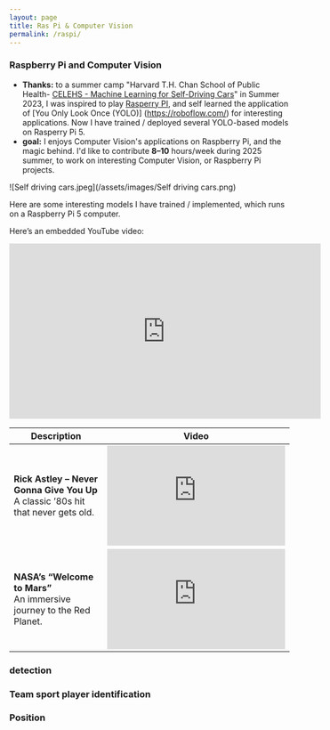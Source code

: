 ```yaml
---
layout: page
title: Ras Pi & Computer Vision
permalink: /raspi/
---
```


### Raspberry Pi and Computer Vision   
- **Thanks:** to a summer camp "Harvard T.H. Chan School of Public Health- [CELEHS - Machine Learning for Self-Driving Cars](https://dbmi.hms.harvard.edu/news/data-science-action-self-driving-cars)" in Summer 2023, I was inspired to play [Rasperry PI](https://www.raspberrypi.com/),   and self learned the application of [You Only Look Once (YOLO)] (https://roboflow.com/) for interesting applications. Now I have trained / deployed several YOLO-based models on Rasperry Pi 5.  
- **goal:** I enjoys Computer Vision's applications on Raspberry Pi, and the magic behind. I'd like to contribute **8–10** hours/week during 2025 summer, to work on interesting Computer Vision, or Raspberry Pi projects.  



  
![Self driving cars.jpeg](/assets/images/Self driving cars.png)

Here are some interesting models I have trained / implemented, which runs on a Raspberry Pi 5 computer. 

Here’s an embedded YouTube video:

<!-- Approach 1: HTML iframe embed (works on GitHub Pages, many static-site generators) -->
<iframe width="560" height="315"
    src="https://www.youtube.com/embed/dQw4w9WgXcQ"
    title="YouTube video player"
    frameborder="0"
    allow="accelerometer; autoplay; clipboard-write; encrypted-media; gyroscope; picture-in-picture"
    allowfullscreen>
</iframe>


| Description                  | Video                                                                                                                          |
|------------------------------|--------------------------------------------------------------------------------------------------------------------------------|
| **Rick Astley – Never Gonna Give You Up**<br>A classic ’80s hit that never gets old. | <iframe width="320" height="180" src="https://www.youtube.com/embed/dQw4w9WgXcQ" title="Never Gonna Give You Up" frameborder="0" allow="accelerometer; autoplay; clipboard-write; encrypted-media; gyroscope; picture-in-picture" allowfullscreen></iframe> |
| **NASA’s “Welcome to Mars”**<br>An immersive journey to the Red Planet.        | <iframe width="320" height="180" src="https://www.youtube.com/embed/C0DPdy98e4c" title="Welcome to Mars" frameborder="0" allow="accelerometer; autoplay; clipboard-write; encrypted-media; gyroscope; picture-in-picture" allowfullscreen></iframe> |



###  detection   

###  Team sport player identification 

###  Position

